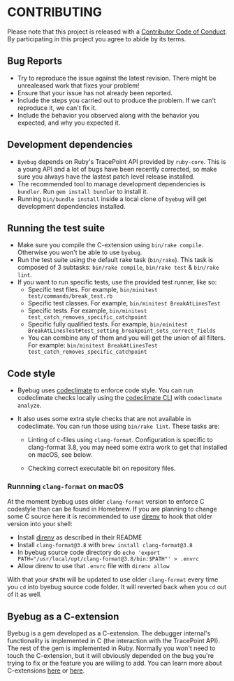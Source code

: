 # CONTRIBUTING

Please note that this project is released with a [Contributor Code of
Conduct](code_of_conduct.md). By participating in this project you agree to
abide by its terms.

## Bug Reports

* Try to reproduce the issue against the latest revision. There might be
  unrealeased work that fixes your problem!
* Ensure that your issue has not already been reported.
* Include the steps you carried out to produce the problem. If we can't
  reproduce it, we can't fix it.
* Include the behavior you observed along with the behavior you expected,
  and why you expected it.

## Development dependencies

* `Byebug` depends on Ruby's TracePoint API provided by `ruby-core`. This is a
  young API and a lot of bugs have been recently corrected, so make sure you
  always have the lastest patch level release installed.
* The recommended tool to manage development dependencies is `bundler`. Run
  `gem install bundler` to install it.
* Running `bin/bundle install` inside a local clone of `byebug` will get
  development dependencies installed.

## Running the test suite

* Make sure you compile the C-extension using `bin/rake compile`.
  Otherwise you won't be able to use `byebug`.
* Run the test suite using the default rake task (`bin/rake`). This task is
  composed of 3 subtasks: `bin/rake compile`, `bin/rake test` & `bin/rake lint`.
* If you want to run specific tests, use the provided test runner, like so:
  * Specific test files. For example, `bin/minitest test/commands/break_test.rb`
  * Specific test classes. For example, `bin/minitest BreakAtLinesTest`
  * Specific tests. For example,
    `bin/minitest test_catch_removes_specific_catchpoint`
  * Specific fully qualified tests. For example,
    `bin/minitest BreakAtLinesTest#test_setting_breakpoint_sets_correct_fields`
  * You can combine any of them and you will get the union of all filters. For
    example: `bin/minitest BreakAtLinesTest
    test_catch_removes_specific_catchpoint`

## Code style

* Byebug uses [codeclimate][] to enforce code style. You can run codeclimate
  checks locally using the [codeclimate CLI][] with `codeclimate analyze`.

* It also uses some extra style checks that are not available in codeclimate.
  You can run those using `bin/rake lint`. These tasks are:

  * Linting of c-files using `clang-format`. Configuration is specific to
    clang-format 3.8, you may need some extra work to get that installed on macOS,
    see below.

  * Checking correct executable bit on repository files.

[codeclimate]: https://codeclimate.com/github/deivid-rodriguez/byebug
[codeclimate CLI]: https://github.com/codeclimate/codeclimate

### Runnning `clang-format` on macOS

At the moment byebug uses older `clang-format` version to enforce C codestyle than
can be found in Homebrew. If you are planning to change some C source here it is
recommended to use [direnv][] to hook that older version into your shell:

* Install [direnv][] as described in their README
* Install `clang-format@3.8` with `brew install clang-format@3.8`
* In byebug source code directory do `echo 'export PATH="/usr/local/opt/clang-format@3.8/bin:$PATH"' > .envrc`
* Allow direnv to use that `.envrc` file with `direnv allow`

With that your `$PATH` will be updated to use older `clang-format` every time you `cd`
into byebug source code folder. It will reverted back when you `cd` out of it as well.

[direnv]: https://github.com/direnv/direnv/

## Byebug as a C-extension

Byebug is a gem developed as a C-extension. The debugger internal's
functionality is implemented in C (the interaction with the TracePoint API).
The rest of the gem is implemented in Ruby. Normally you won't need to touch
the C-extension, but it will obviously depended on the bug you're trying to fix
or the feature you are willing to add. You can learn more about C-extensions
[here](http://tenderlovemaking.com/2009/12/18/writing-ruby-c-extensions-part-1.html)
or
[here](http://tenderlovemaking.com/2010/12/11/writing-ruby-c-extensions-part-2.html).
